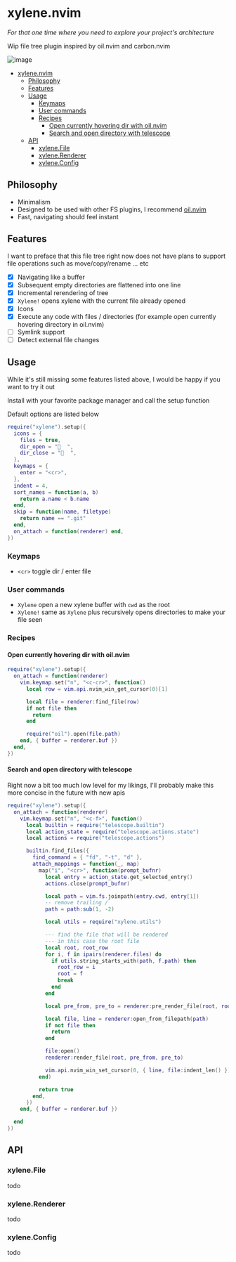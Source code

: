 # xylene.nvim

*For that one time where you need to explore your project's architecture*

Wip file tree plugin inspired by oil.nvim and carbon.nvim

![image](https://github.com/user-attachments/assets/25a06234-67c3-479b-bb95-0a7348219bea)

<!--toc:start-->
- [xylene.nvim](#xylenenvim)
  - [Philosophy](#philosophy)
  - [Features](#features)
  - [Usage](#usage)
    - [Keymaps](#keymaps)
    - [User commands](#user-commands)
    - [Recipes](#recipes)
      - [Open currently hovering dir with oil.nvim](#open-currently-hovering-dir-with-oilnvim)
      - [Search and open directory with telescope](#search-and-open-directory-with-telescope)
  - [API](#api)
    - [xylene.File](#xylenefile)
    - [xylene.Renderer](#xylenerenderer)
    - [xylene.Config](#xyleneconfig)
<!--toc:end-->

## Philosophy

- Minimalism
- Designed to be used with other FS plugins, I recommend [oil.nvim](https://github.com/stevearc/oil.nvim)
- Fast, navigating should feel instant


## Features

I want to preface that this file tree right now does not have plans to support file operations
such as move/copy/rename ... etc

- [x] Navigating like a buffer
- [x] Subsequent empty directories are flattened into one line
- [x] Incremental rerendering of tree
- [x] `Xylene!` opens xylene with the current file already opened
- [x] Icons
- [x] Execute any code with files / directories (for example open currently hovering directory in oil.nvim)
- [ ] Symlink support
- [ ] Detect external file changes

## Usage

While it's still missing some features listed above, I would be happy if you want to
try it out

Install with your favorite package manager and call the setup function

Default options are listed below

```lua
require("xylene").setup({
  icons = {
    files = true,
    dir_open = "  ",
    dir_close = "  ",
  },
  keymaps = {
    enter = "<cr>",
  },
  indent = 4,
  sort_names = function(a, b)
    return a.name < b.name
  end,
  skip = function(name, filetype)
    return name == ".git"
  end,
  on_attach = function(renderer) end,
})
```

### Keymaps

- `<cr>` toggle dir / enter file

### User commands

- `Xylene` open a new xylene buffer with `cwd` as the root
- `Xylene!` same as `Xylene` plus recursively opens directories to make your file seen

### Recipes

#### Open currently hovering dir with oil.nvim

```lua
require("xylene").setup({
  on_attach = function(renderer)
    vim.keymap.set("n", "<c-cr>", function()
      local row = vim.api.nvim_win_get_cursor(0)[1]

      local file = renderer:find_file(row)
      if not file then
        return
      end

      require("oil").open(file.path)
    end, { buffer = renderer.buf })
  end,
})
```

#### Search and open directory with telescope

Right now a bit too much low level for my likings, I'll probably make this more concise in the future
with new apis

```lua
require("xylene").setup({
  on_attach = function(renderer)
    vim.keymap.set("n", "<c-f>", function()
      local builtin = require("telescope.builtin")
      local action_state = require("telescope.actions.state")
      local actions = require("telescope.actions")

      builtin.find_files({
        find_command = { "fd", "-t", "d" },
        attach_mappings = function(_, map)
          map("i", "<cr>", function(prompt_bufnr)
            local entry = action_state.get_selected_entry()
            actions.close(prompt_bufnr)

            local path = vim.fs.joinpath(entry.cwd, entry[1])
            -- remove trailing /
            path = path:sub(1, -2)

            local utils = require("xylene.utils")

            --- find the file that will be rendered
            --- in this case the root file
            local root, root_row
            for i, f in ipairs(renderer.files) do
              if utils.string_starts_with(path, f.path) then
                root_row = i
                root = f
                break
              end
            end

            local pre_from, pre_to = renderer:pre_render_file(root, root_row)

            local file, line = renderer:open_from_filepath(path)
            if not file then
              return
            end

            file:open()
            renderer:render_file(root, pre_from, pre_to)

            vim.api.nvim_win_set_cursor(0, { line, file:indent_len() })
          end)

          return true
        end,
      })
    end, { buffer = renderer.buf })

  end
})
```

## API

### xylene.File

todo

### xylene.Renderer

todo

### xylene.Config

todo
